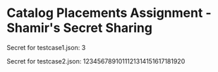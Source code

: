 Catalog Placements Assignment - Shamir's Secret Sharing
======================================================
Secret for testcase1.json: 3



Secret for testcase2.json: 1234567891011121314151617181920
